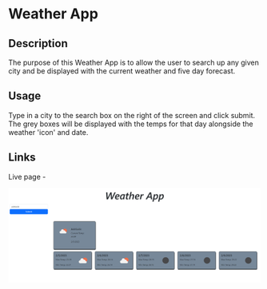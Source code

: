 # Weather App
## Description
The purpose of this Weather App is to allow the user to search up any given city and be displayed with the current weather and five day forecast.

## Usage
Type in a city to the search box on the right of the screen and click submit. The grey boxes will be displayed with the temps for that day alongside the weather 'icon' and date.

## Links
Live page - 


!["WeatherApp"](./Assets/Images/Screenshot.png)


